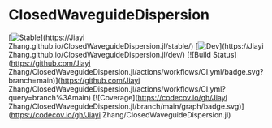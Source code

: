 # ClosedWaveguideDispersion

[![Stable](https://img.shields.io/badge/docs-stable-blue.svg)](https://Jiayi Zhang.github.io/ClosedWaveguideDispersion.jl/stable/)
[![Dev](https://img.shields.io/badge/docs-dev-blue.svg)](https://Jiayi Zhang.github.io/ClosedWaveguideDispersion.jl/dev/)
[![Build Status](https://github.com/Jiayi Zhang/ClosedWaveguideDispersion.jl/actions/workflows/CI.yml/badge.svg?branch=main)](https://github.com/Jiayi Zhang/ClosedWaveguideDispersion.jl/actions/workflows/CI.yml?query=branch%3Amain)
[![Coverage](https://codecov.io/gh/Jiayi Zhang/ClosedWaveguideDispersion.jl/branch/main/graph/badge.svg)](https://codecov.io/gh/Jiayi Zhang/ClosedWaveguideDispersion.jl)
